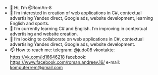 - 👋 Hi, I’m @RomAn-8
- 👀 I’m interested in сreation of web applications in C#, contextual advertising Yandex direct, Google ads, website development, learning English and sports.
- 🌱 I’m currently learning C# and English. I’m improving in contextual advertising and website creation.
- 💞️ I’m looking to collaborate on web applications in C#, contextual advertising Yandex direct, Google ads, website development.
- 📫 How to reach me: telegram: @judo08
                       vkontakte: https://vk.com/id16646218
                       facebook: https://www.facebook.com/roman.andreev.16/
                       e-mail: komputerrem@gmail.com

<!---
RomAn-8/RomAn-8 is a ✨ special ✨ repository because its `README.md` (this file) appears on your GitHub profile.
You can click the Preview link to take a look at your changes.
--->
